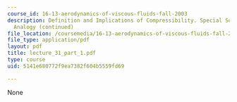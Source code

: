 ```yaml
---
course_id: 16-13-aerodynamics-of-viscous-fluids-fall-2003
description: Definition and Implications of Compressibility. Special Solutions. Reynolds
  Analogy (continued)
file_location: /coursemedia/16-13-aerodynamics-of-viscous-fluids-fall-2003/5141e680772f9ea7382f604b5559fd69_lecture_31_part_1.pdf
file_type: application/pdf
layout: pdf
title: lecture_31_part_1.pdf
type: course
uid: 5141e680772f9ea7382f604b5559fd69

---
```

None